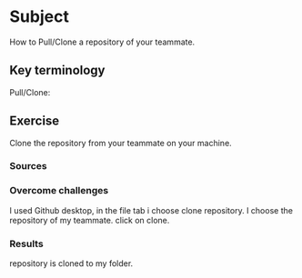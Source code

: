 # Subject
How to Pull/Clone a repository of your teammate.

## Key terminology
Pull/Clone:

## Exercise  
Clone the repository from your teammate on your machine.

### Sources

### Overcome challenges  
I used Github desktop, in the file tab i choose clone repository. 
I choose the repository of my teammate.
click on clone.  

### Results
repository is cloned to my folder.
